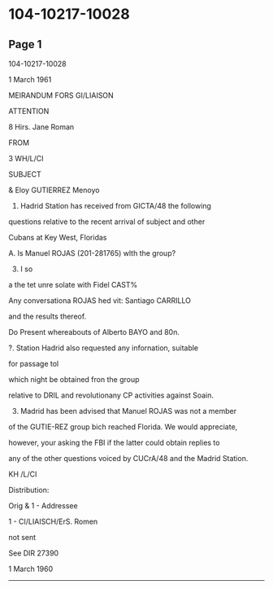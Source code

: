 # 104-10217-10028

## Page 1

104-10217-10028

1 March 1961

MEIRANDUM FORS GI/LIAISON

ATTENTION

8 Hirs. Jane Roman

FROM

3 WH/L/CI

SUBJECT

& Eloy GUTIERREZ Menoyo

1. Hadrid Station has received from GICTA/48 the following

questions relative to the recent arrival of subject and other

Cubans at Key West, Floridas

A. Is Manuel ROJAS (201-281765) wlth the group?

3. I so

a the tet unre solate with Fidel CAST%

Any conversationa ROJAS hed vit: Santiago CARRILLO

and the results thereof.

Do Present whereabouts of Alberto BAYO and 80n.

?. Station Hadrid also requested any infornation, suitable

for passage tol

which night be obtained fron the group

relative to DRIL and revolutionany CP activities against Soain.

3. Madrid has been advised that Manuel ROJAS was not a member

of the GUTIE-REZ group bich reached Florida. We would appreciate,

however, your asking the FBI if the latter could obtain replies to

any of the other questions voiced by CUCrA/48 and the Madrid Station.

KH /L/CI

Distribution:

Orig & 1 - Addressee

1 - CI/LIAISCH/ErS. Romen

not sent

See DIR 27390

1 March 1960

---

